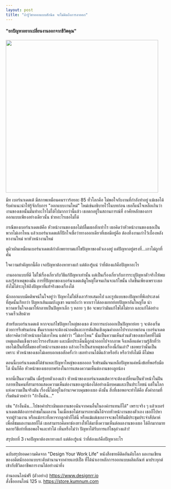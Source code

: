 ```yaml
---
layout: post
title: "ถ้ารู้วิชาออกแบบสักนิด จะไม่คิดถึงการลาออก"
---
```

<h4>"ยกปัญหาอยากเปลี่ยนงานออกจากชีวิตคุณ"</h4>
<img src="https://i.imgur.com/BTnEdxN.jpg" width="480">
<p>มีท เบอร์นาเดตเต้ มีสภาพเหมือนคนราวร้อยละ 85 ทั่วโลกคือ ไม่พอใจกับงานที่กำลังทำอยู่ แม้เธอได้รับคำแนะนำให้รู้จักกับการ "ออกแบบงานใหม่" ใหม่เช่นอธิบายไว้ในบทก่อน เธอก็แน่ใจเหลือเกินว่างานของเธอนั้นมันทำอะไรไม่ได้ไปมากกว่านี้แล้ว เธอตกอยู่ในสถานการณ์ที่ อาศัยหลักของการออกแบบเพียงอย่างเดียวนั้น ช่วยอะไรเธอไม่ได้</p>

<p>กรณีของเบอร์นาเดตเต้คือ หัวหน้างานของเธอไม่ปลื้มเธอสักเท่าไร เธอคิดว่าหัวหน้างานของเธอเป็นพวกไม่เอาไหน แล้วเบอร์นาเดตเต้ก็ปักใจเชื่อว่าทางออกเดียวที่เธอมีอยู่คือ ต้องทิ้งงานเก่าไว้เบื้องหลัง หางานใหม่ หาหัวหน้างานใหม่</p>

<p>ดูผิวเผินเหมือนเบอร์นาเดตเต้กำลังพยายามแก้ไขปัญหาของตัวเองอยู่ แต่ปัญหาอยู่ตรงที่...เกาไม่ถูกที่คัน</p>

<p>ใจความสำคัญยกนี้คือ เจอปัญหาต้องหาทางแก้ แต่ต้องรู้แน่ ว่าที่ต้องแก้คือปัญหาอะไร</p>

<p>งานออกแบบที่ดี ไม่ใช่เรื่องเกี่ยวกับวิธีแก้ปัญหาเท่านั้น แต่เป็นเรื่องเกี่ยวกับการระบุปัญหาตัวจริงให้พบ และรู้สาเหตุของมัน การที่ปัญหาของเบอร์นาเดตเต้ดูใหญ่โตจนเกินจะแก้ไขนั้น เกิดขึ้นเพียงเพราะเธอยังไม่ได้ระบุให้ถึงปัญหาที่แท้จริงของเรื่องได้</p>

<p>นักออกแบบมีคติพจน์ในใจอยู่ว่า ปัญหาไม่ใช่สิ่งเลวร้ายเสมอไป และรูปแบบของปัญหาที่พึงประสงค์ที่สุดนั้นเรียกว่า ปัญหาเส้นผมบังภูเขา หมายถึงว่า หากเราได้ลองแยกย่อยปัญหาอันใหญ่โต น่าหวาดหวั่นใจลงมาให้กลายเป็นปัญหาเล็ก ๆ หลาย ๆ ข้อ จะพบว่ามันแก้ไขได้ไม่ยาก และแก้ได้อย่างรวดเร็วเสียด้วย</p>

<p>สำหรับเบอร์นาเดตเต้ หากจะแก้ไขปัญหาใหญ่ของเธอ ด้วยการแบ่งออกเป็นปัญหาย่อย ๆ จะต้องเริ่มด้วยการรีเฟรมก่อน ขั้นแรกเธอจะต้องนำอคติและการตัดสินเชิงคุณค่าออกไปจากภาพก่อน เบอร์นาเดตเต้อาจคิดว่าหัวหน้าเธอไม่เอาไหน แต่คำว่า “ไม่เอาไหน” นั้นเป็นความเห็นส่วนตัวของเธอโดยที่ไม่มีเหตุผลอันแข็งแรงอะไรรองรับเลย และเมื่อประเด็นนี้ถูกนำออกไปจากภาพ จึงเหลือแต่ความรู้สึกที่ว่า เธอไม่เป็นที่ปลื้มของหัวหน้างานของเธอ แล้วอะไรเป็นสาเหตุของเรื่องนี้กันเล่า? เธอพบว่านั่นเป็นเพราะ หัวหน้าของเธอไม่เคยบอกเธอสักครั้งว่า เธอทำงานได้ดีแล้วหรือยัง หรือว่ายังไม่ดี ดีไม่พอ</p>

<p>ตอนนี้เบอร์นาเดตเต้ได้ชำแหละปัญหาใหญ่ของเธอออก รีเฟรมมันจนเหลือปัญหาแค่หนึ่งข้อที่พอรับมือได้ นั่นก็คือ หัวหน้าของเธอบกพร่องในการแสดงความเห็นต่องานของลูกน้อง</p>

<p>หากนี่เป็นความฝัน เมื่อรู้บทตัวเองแล้ว หัวหน้าของเบอร์นาเดตเต้ควรจะต้องเปลี่ยนเป็นหัวหน้าในฝัน กลายเป็นคนที่สามารถแสดงความเห็นต่องานของลูกน้องได้อย่างเฉียบคมและเป็นประโยชน์ แต่ในโลกแห่งความเป็นจริงมัน เรื่องนี้ไม่อยู่ในอำนาจควบคุมของเธอ ดังนั้น สิ่งที่เธอพอจะทำได้คือ ตั้งคำถามที่เริ่มต้นด้วยคำว่า "ถ้างั้นฉัน..."</p>

<p>เช่น "ถ้างั้นฉัน...ไปขอคำประเมินผลงานของฉันจากคนอื่นในองค์กรแทนก็ได้" เพราะจริง ๆ แล้วเบอร์นาเดตเต้ต้องการคำชมในผลงาน ในเมื่อเธอไม่สามารถหามันได้จากหัวหน้างานของตัวเอง เธอก็ไปหาจากผู้ร่วมงาน หรือแม้กระทั่งหาจากลูกค้าก็ได้นี่ หรือแม้แต่เธออาจจะขอให้ทีมมีประชุมประจำสัปดาห์ เพื่อติชมผลงานเลยก็ได้ เธอสามารถคิดหาช่องทางให้ได้มาซึ่งความเห็นต่อผลงานของเธอ ได้อีกมากมายหลายวิธีเท่าที่เธอพอใจและทำได้ เห็นหรือไม่ว่า ปัญหาได้รับการแก้ไขลุล่วงแล้ว!</p>

<p>สรุปยกที่ 3 เจอปัญหาต้องหาทางแก้ แต่ต้องรู้แน่ ว่าที่ต้องแก้คือปัญหาอะไร</p>
<hr>
<p>ฉบับสรุปยอดความคิดจาก "Design Your Work Life" หนังสือขายดีติดอันดับโลก ผลงานเขียนของอดีตนักออกแบบระดับตำนานจากค่ายแอปเปิ้ล ที่ได้นำเอาหลักการออกแบบผลิตภัณฑ์ มาประยุกต์เข้ากับชีวิตอาชีพการงานได้อย่างน่าทึ่ง </p>

อ่านออนไลน์ฟรี (ตัวอย่าง) <a href="https://www.designrr.io" target="_blank">https://www.designrr.io</a><br>
สั่งซื้อออนไลน์ 125 บ. <a href="https://store.kumnum.com/checkout.html?id=HA17133492" target="_blank">https://store.kumnum.com</a>
